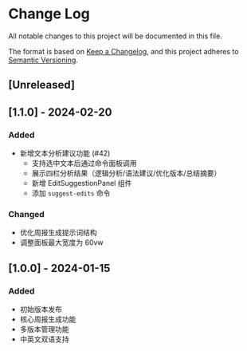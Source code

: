 # Change Log

All notable changes to this project will be documented in this file.

The format is based on [Keep a Changelog](https://keepachangelog.com/en/1.0.0/),
and this project adheres to [Semantic Versioning](https://semver.org/spec/v2.0.0.html).

## [Unreleased]

## [1.1.0] - 2024-02-20
### Added
- 新增文本分析建议功能 (#42)
  - 支持选中文本后通过命令面板调用
  - 展示四栏分析结果（逻辑分析/语法建议/优化版本/总结摘要）
  - 新增 EditSuggestionPanel 组件
  - 添加 `suggest-edits` 命令

### Changed
- 优化周报生成提示词结构
- 调整面板最大宽度为 60vw

## [1.0.0] - 2024-01-15
### Added
- 初始版本发布
- 核心周报生成功能
- 多版本管理功能
- 中英文双语支持 